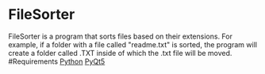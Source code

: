 # FileSorter
FileSorter is a program that sorts files based on their extensions. For example, if a folder with a file called "readme.txt" is sorted, the program will create a folder called .TXT inside of which the .txt file will be moved.
#Requirements
<a href="python.org">Python</a>
<a href="https://pypi.org/project/PyQt5/">PyQt5</a>
